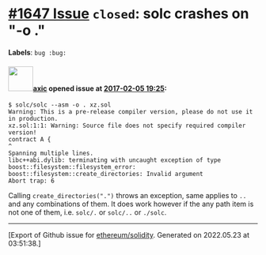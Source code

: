 # [\#1647 Issue](https://github.com/ethereum/solidity/issues/1647) `closed`: solc crashes on "-o ."
**Labels**: `bug :bug:`


#### <img src="https://avatars.githubusercontent.com/u/20340?v=4" width="50">[axic](https://github.com/axic) opened issue at [2017-02-05 19:25](https://github.com/ethereum/solidity/issues/1647):

```
$ solc/solc --asm -o . xz.sol 
Warning: This is a pre-release compiler version, please do not use it in production.
xz.sol:1:1: Warning: Source file does not specify required compiler version!
contract A {
^
Spanning multiple lines.
libc++abi.dylib: terminating with uncaught exception of type boost::filesystem::filesystem_error: boost::filesystem::create_directories: Invalid argument
Abort trap: 6
```

Calling  `create_directories(".")` throws an exception, same applies to `..` and any combinations of them. It does work however if the any path item is not one of them, i.e. `solc/.` or `solc/..` or `./solc`.




-------------------------------------------------------------------------------



[Export of Github issue for [ethereum/solidity](https://github.com/ethereum/solidity). Generated on 2022.05.23 at 03:51:38.]
